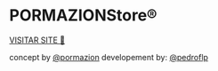 # PORMAZIONStore®
[VISITAR SITE 🛒](https://pormazion.github.io/store)

concept by [@pormazion](https://github.com/pormazion)
developement by: [@pedroflp](https://github.com/pedroflp)
